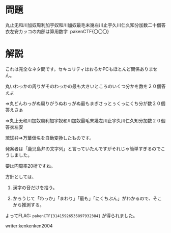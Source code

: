 # 問題

丸止无和川加奴周利加宇奴和川加奴最毛末幾左川止宇久川仁久知分加数二十個答衣左安
​
カッコの内部は算用数字
​
pakenCTF{〇〇〇}

# 解説

これは完全なネタ問です。セキュリティはおろかPCもほとんど関係ありません。

丸いわっかの周りがそのわっかの最も大きいところのいくつ分かを数を２０個答えよ

⇒丸どんわっがぬ周りがうぬわっがぬ最もまぎさっとぅくっにくち分が数２０個答えさぁ

⇒丸止无和川加奴周利加宇奴和川加奴最毛末幾左川止宇久川仁久知分加数２０個答衣左安

琉球弁⇒万葉仮名を自動変換したものです。

発案者は「鹿児島弁の文字列」と言っていたんですがそれじゃ簡単すぎるのでこうしました。

要は円周率20桁ですね。

方針としては、

1. 漢字の音だけを拾う。

1. かろうじて「わっか」「まわり」「最も」「にくちぶん」がわかるので、そこから推測する。

よってFLAG: ```pakenCTF{31415926535897932384}``` が得られました。

writer:kenkenken2004